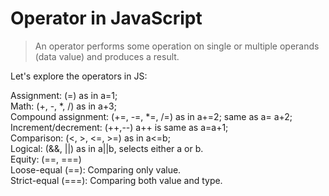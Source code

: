# Operator in JavaScript
>An operator performs some operation on single or multiple operands (data value) and produces a result.

Let's explore the operators in JS:

Assignment: (=) as in a=1;  
Math: (+, -, *, /) as in a+3;   
Compound assignment: (+=, -=, *=, /=)	as in a+=2; same as a= a+2;  
Increment/decrement: (++,--) a++ is same as a=a+1;  
Comparison: (<, >, <=, >=) as in a<=b;  
Logical: (&&, ||) as in a||b, selects either a or b.  
Equity: (==, ===)  
Loose-equal (==): Comparing only value.  
Strict-equal (===): Comparing both value and type.  

